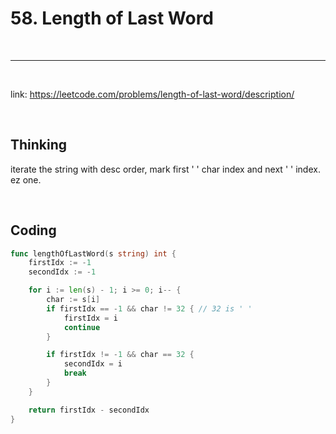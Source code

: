 # 58. Length of Last Word

<br>

---

<br>

link: https://leetcode.com/problems/length-of-last-word/description/

<br>

## Thinking

iterate the string with desc order, mark first ' ' char index and next ' ' index.
ez one.

<br>

## Coding

```go
func lengthOfLastWord(s string) int {
	firstIdx := -1
	secondIdx := -1

	for i := len(s) - 1; i >= 0; i-- {
		char := s[i]
		if firstIdx == -1 && char != 32 { // 32 is ' '
			firstIdx = i
			continue
		}

		if firstIdx != -1 && char == 32 {
			secondIdx = i
			break
		}
	}

	return firstIdx - secondIdx
}
```
